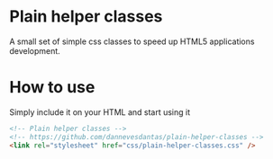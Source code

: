# Plain helper classes
A small set of simple css classes to speed up HTML5 applications development.

# How to use

Simply include it on your HTML <head> and start using it
```html
<!-- Plain helper classes -->
<!-- https://github.com/dannevesdantas/plain-helper-classes -->
<link rel="stylesheet" href="css/plain-helper-classes.css" />
```
